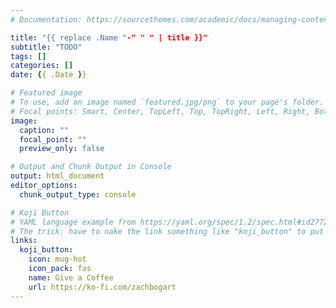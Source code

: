 ```yaml
---
# Documentation: https://sourcethemes.com/academic/docs/managing-content/

title: "{{ replace .Name "-" " " | title }}"
subtitle: "TODO"
tags: []
categories: []
date: {{ .Date }}

# Featured image
# To use, add an image named `featured.jpg/png` to your page's folder.
# Focal points: Smart, Center, TopLeft, Top, TopRight, Left, Right, BottomLeft, Bottom, BottomRight.
image:
  caption: ""
  focal_point: ""
  preview_only: false

# Output and Chunk Output in Console
output: html_document
editor_options: 
  chunk_output_type: console

# Koji Button
# YAML language example from https://yaml.org/spec/1.2/spec.html#id2772075
# The trick: have to nake the link something like "koji_button" to put it inside a group
links:
  koji_button:
    icon: mug-hot
    icon_pack: fas
    name: Give a Coffee
    url: https://ko-fi.com/zachbogart
---
```

